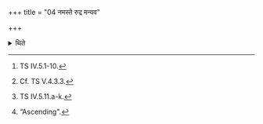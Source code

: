 +++
title = "04 नमस्ते रुद्र मन्यव"

+++

<details><summary>थिते</summary>

4. Having offered after having divided the sections beginning with namaste rudra manyave[^1] into three parts[^2] or having started from the first formula upto namas takṣabhyaḥ, holding (the Arka-leaf) at the level of knee, starting from rathakārebhyaśca vaḥ upto namaḥ svāyudhāya holding the (Arka-leaf) at the level of the navel, (then) with the remaining portion upto the Avatānas[^3] at the level of the mouth, with sahasrāṇi sahasraśaḥ (then) he offers the ten Anvāroha[^4]-offerings.   

[^1]: TS IV.5.1-10.  

[^2]: Cf. TS V.4.3.3.  

[^3]: TS IV.5.11.a-k.  

[^4]: “Ascending".  
</details>
